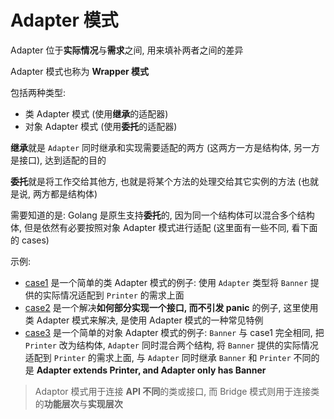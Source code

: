 # Adapter 模式

Adapter 位于**实际情况**与**需求**之间, 用来填补两者之间的差异

Adapter 模式也称为 **Wrapper 模式**

包括两种类型:

- 类 Adapter 模式 (使用**继承**的适配器)
- 对象 Adapter 模式 (使用**委托**的适配器)

**继承**就是 `Adapter` 同时继承和实现需要适配的两方 (这两方一方是结构体, 另一方是接口), 达到适配的目的

**委托**就是将工作交给其他方, 也就是将某个方法的处理交给其它实例的方法 (也就是说, 两方都是结构体)

需要知道的是: Golang 是原生支持**委托**的, 因为同一个结构体可以混合多个结构体, 但是依然有必要按照对象 Adapter 模式进行适配 (这里面有一些不同, 看下面的 cases)

示例:

- [case1](./case1) 是一个简单的类 Adapter 模式的例子: 使用 `Adapter` 类型将 `Banner` 提供的实际情况适配到 `Printer` 的需求上面
- [case2](./case2) 是一个解决**如何部分实现一个接口, 而不引发 panic** 的例子, 这里使用类 Adapter 模式来解决, 是使用 Adapter 模式的一种常见特例
- [case3](./case3) 是一个简单的对象 Adapter 模式的例子: `Banner` 与 case1 完全相同, 把 `Printer` 改为结构体, `Adapter` 同时混合两个结构, 将 `Banner` 提供的实际情况适配到 `Printer` 的需求上面, 与 `Adapter` 同时继承 `Banner` 和 `Printer` 不同的是 **Adapter extends Printer, and Adapter only has Banner**

> Adaptor 模式用于连接 **API 不同**的类或接口, 而 Bridge 模式则用于连接类的**功能层次**与**实现层次**